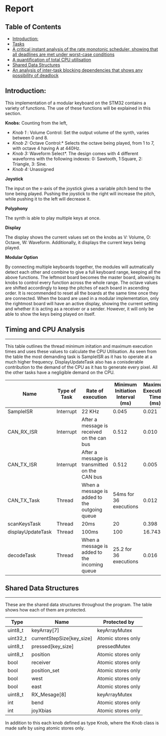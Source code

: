 # Report

## Table of Contents <!-- omit from toc -->
- [Introduction:](#introduction)
- [Tasks](#tasks)
- [A critical instant analysis of the rate monotonic scheduler, showing that all deadlines are met under worst-case conditions](#a-critical-instant-analysis-of-the-rate-monotonic-scheduler-showing-that-all-deadlines-are-met-under-worst-case-conditions)
- [A quantification of total CPU utilisation](#a-quantification-of-total-cpu-utilisation)
- [Shared Data Structures](#shared-data-structures)
- [An analysis of inter-task blocking dependencies that shows any possibility of deadlock](#an-analysis-of-inter-task-blocking-dependencies-that-shows-any-possibility-of-deadlock)

## Introduction:

This implementation of a modular keyboard on the STM32 contains a variety of functions. The use of these functions will be explained in this section.

**Knobs:**
Counting from the left, 
- *Knob 1* : Volume Control: Set the output volume of the synth, varies between 0 and 8.
- *Knob 2:* Octave Control:* Selects the octave being played, from 1 to 7, with octave 4  having A at 440Hz.
- *Knob 3:* Waveform Select*. The design comes with 4 different waveforms with the following indexes: 0: Sawtooth, 1:Square, 2: Triangle, 3: Sine.
- *Knob 4:* Unassigned

**Joystick**

The input on the x-axis of the joystick gives a variable pitch bend to the tone being played. Pushing the joystick to the right will increase the pitch, while pushing it to the left will decrease it.

**Polyphony**

The synth is able to play multiple keys at once.

**Display**

The display shows the current values set on the knobs as V: Volume, O: Octave, W: Waveform. Additionally, it displays the current keys being played.

**Modular Option**

By connecting multiple keyboards together, the modules will autmatically detect each other and combine to give a full keyboard range, keeping all the above functions. The leftmost board becomes the master board, allowing its knobs to control every function across the whole range. The octave values are shifted accordingly to keep the pitches of each board in ascending order. It is recommended to reset all the boards at the same time once they are connected. When the board are used in a modular implementation, only the rightmost board will have an active display, showing the current setting and whether it is acting as a receiver or a sender. However, it will only be able to show the keys being played on itself.




## Timing and CPU Analysis
___

This table outlines the thread minimum initation and maximum execution times and uses these values to calculate the CPU Utilisation. As seen from the table the most demanding task is SampleISR as it has to operate at a much higher frequency. DisplayUpdateTask also has a conisderable contribution to the demand of the CPU as it has to generate every pixel. All the other tasks have a negligible demand on the CPU. 


| Name              | Type of Task | Rate of execution                             | Minimum Initiation Interval (ms) | Maximum Execution Time (ms) | CPU Utilisation (%) |
|-------------------|--------------|-----------------------------------------------|----------------------------------|-----------------------------|---------------------|
| SampleISR         | Interrupt    | 22 KHz                                        | 0.045                            | 0.021                       | 46.67               |
| CAN_RX_ISR        | Interrupt    | After a message is received on the can bus    | 0.512                            | 0.010                       | 1.95                |
| CAN_TX_ISR        | Interrupt    | After a message is transmitted on the CAN bus | 0.512                            | 0.005                       | 0.98                |
| CAN_TX_Task       | Thread       | When a message is added to the outgoing queue | 54ms for 36 executions           | 0.012                       | 0.80                |
| scanKeysTask      | Thread       | 20ms                                          | 20                               | 0.398                       | 1.99                |
| displayUpdateTask | Thread       | 100ms                                         | 100                              | 16.743                      | 16.74               |
| decodeTask        | Thread       | When a message is added to the incoming queue | 25.2 for 36 executions           | 0.016                       | 2.28                |


## Shared Data Structures
___

These are the shared data structures throughout the program. The table shows how each of them are protected.

| Type     | Name                      | Protected by       |
|----------|---------------------------|--------------------|
| uint8_t  | keyArray[7]               | keyArrayMutex      |
| uint32_t | currentStepSize[key_size] | Atomic stores only |
| uint8_t  | pressed[key_size]         | pressedMutex       |
| uint8_t  | position                  | Atomic stores only |
| bool     | receiver                  | Atomic stores only |
| bool     | position_set              | Atomic stores only |
| bool     | west                      | Atomic stores only |
| bool     | east                      | Atomic stores only |
| uint8_t  | RX_Mesage[8]              | keyArrayMutex      |
| int      | bend                      | Atomic stores only |
| int      | joyXbias                  | Atomic stores only |

In addition to this each knob defined as type Knob, where the Knob class is made safe by using atomic stores only.



